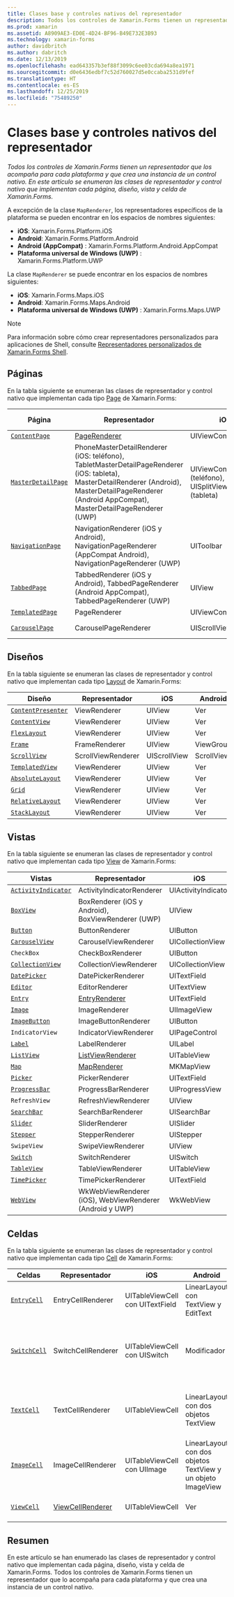 ```yaml
---
title: Clases base y controles nativos del representador
description: Todos los controles de Xamarin.Forms tienen un representador que los acompaña para cada plataforma y que crea una instancia de un control nativo. En este artículo se enumeran las clases de representador y control nativo que implementan cada página, diseño, vista y celda de Xamarin.Forms.
ms.prod: xamarin
ms.assetid: A8909AE3-ED0E-4D24-BF96-B49E732E3B93
ms.technology: xamarin-forms
author: davidbritch
ms.author: dabritch
ms.date: 12/13/2019
ms.openlocfilehash: ead643357b3ef88f3099c6ee03cda694a8ea1971
ms.sourcegitcommit: d0e6436edbf7c52d760027d5e0ccaba2531d9fef
ms.translationtype: HT
ms.contentlocale: es-ES
ms.lasthandoff: 12/25/2019
ms.locfileid: "75489250"
---
```

# <a name="renderer-base-classes-and-native-controls"></a>Clases base y controles nativos del representador

_Todos los controles de Xamarin.Forms tienen un representador que los acompaña para cada plataforma y que crea una instancia de un control nativo. En este artículo se enumeran las clases de representador y control nativo que implementan cada página, diseño, vista y celda de Xamarin.Forms._

A excepción de la clase `MapRenderer`, los representadores específicos de la plataforma se pueden encontrar en los espacios de nombres siguientes:

- **iOS**: Xamarin.Forms.Platform.iOS
- **Android**: Xamarin.Forms.Platform.Android
- **Android (AppCompat)** : Xamarin.Forms.Platform.Android.AppCompat
- **Plataforma universal de Windows (UWP)** : Xamarin.Forms.Platform.UWP

La clase `MapRenderer` se puede encontrar en los espacios de nombres siguientes:

- **iOS**: Xamarin.Forms.Maps.iOS
- **Android**: Xamarin.Forms.Maps.Android
- **Plataforma universal de Windows (UWP)** : Xamarin.Forms.Maps.UWP

> [!NOTE]
> Para información sobre cómo crear representadores personalizados para aplicaciones de Shell, consulte [Representadores personalizados de Xamarin.Forms Shell](~/xamarin-forms/app-fundamentals/shell/customrenderers.md).

## <a name="pages"></a>Páginas

En la tabla siguiente se enumeran las clases de representador y control nativo que implementan cada tipo [Page](~/xamarin-forms/user-interface/controls/pages.md) de Xamarin.Forms:

|Página|Representador|iOS|Android|Android (AppCompat)|UWP|
|--- |--- |--- |--- |--- |--- |
|[`ContentPage`](xref:Xamarin.Forms.ContentPage)|[PageRenderer](~/xamarin-forms/app-fundamentals/custom-renderer/contentpage.md)|UIViewController|ViewGroup||FrameworkElement|
|[`MasterDetailPage`](xref:Xamarin.Forms.MasterDetailPage)|PhoneMasterDetailRenderer (iOS: teléfono), TabletMasterDetailPageRenderer (iOS: tableta), MasterDetailRenderer (Android), MasterDetailPageRenderer (Android AppCompat), MasterDetailPageRenderer (UWP)|UIViewController (teléfono), UISplitViewController (tableta)|DrawerLayout (v4)|DrawerLayout (v4)|FrameworkElement (Control personalizado)|
|[`NavigationPage`](xref:Xamarin.Forms.NavigationPage)|NavigationRenderer (iOS y Android), NavigationPageRenderer (AppCompat Android), NavigationPageRenderer (UWP)|UIToolbar|ViewGroup|ViewGroup|FrameworkElement (Control personalizado)|
|[`TabbedPage`](xref:Xamarin.Forms.TabbedPage)|TabbedRenderer (iOS y Android), TabbedPageRenderer (Android AppCompat), TabbedPageRenderer (UWP)|UIView|ViewPager|ViewPager|FrameworkElement (Pivot)|
|[`TemplatedPage`](xref:Xamarin.Forms.TemplatedPage)|PageRenderer|UIViewController|ViewGroup||FrameworkElement|
|[`CarouselPage`](xref:Xamarin.Forms.CarouselPage)|CarouselPageRenderer|UIScrollView|ViewPager|ViewPager|FrameworkElement (FlipView)|

## <a name="layouts"></a>Diseños

En la tabla siguiente se enumeran las clases de representador y control nativo que implementan cada tipo [Layout](~/xamarin-forms/user-interface/controls/layouts.md) de Xamarin.Forms:

|Diseño|Representador|iOS|Android|UWP|
|--- |--- |--- |--- |--- |
|[`ContentPresenter`](xref:Xamarin.Forms.ContentPresenter)|ViewRenderer|UIView|Ver|FrameworkElement|
|[`ContentView`](xref:Xamarin.Forms.ContentView)|ViewRenderer|UIView|Ver|FrameworkElement|
|[`FlexLayout`](xref:Xamarin.Forms.FlexLayout)|ViewRenderer|UIView|Ver|FrameworkElement|
|[`Frame`](xref:Xamarin.Forms.Frame)|FrameRenderer|UIView|ViewGroup|Borde|
|[`ScrollView`](xref:Xamarin.Forms.ScrollView)|ScrollViewRenderer|UIScrollView|ScrollView|ScrollViewer|
|[`TemplatedView`](xref:Xamarin.Forms.TemplatedView)|ViewRenderer|UIView|Ver|FrameworkElement|
|[`AbsoluteLayout`](xref:Xamarin.Forms.AbsoluteLayout)|ViewRenderer|UIView|Ver|FrameworkElement|
|[`Grid`](xref:Xamarin.Forms.Grid)|ViewRenderer|UIView|Ver|FrameworkElement|
|[`RelativeLayout`](xref:Xamarin.Forms.RelativeLayout)|ViewRenderer|UIView|Ver|FrameworkElement|
|[`StackLayout`](xref:Xamarin.Forms.StackLayout)|ViewRenderer|UIView|Ver|FrameworkElement|

## <a name="views"></a>Vistas

En la tabla siguiente se enumeran las clases de representador y control nativo que implementan cada tipo [View](~/xamarin-forms/user-interface/controls/views.md) de Xamarin.Forms:

|Vistas|Representador|iOS|Android|Android (AppCompat)|UWP|
|--- |--- |--- |--- |--- |--- |
|[`ActivityIndicator`](xref:Xamarin.Forms.ActivityIndicator)|ActivityIndicatorRenderer|UIActivityIndicator|ProgressBar||ProgressBar|
|[`BoxView`](xref:Xamarin.Forms.BoxView)|BoxRenderer (iOS y Android), BoxViewRenderer (UWP)|UIView|ViewGroup||Rectángulo|
|[`Button`](xref:Xamarin.Forms.Button)|ButtonRenderer|UIButton|Botón|AppCompatButton|Botón|
|[`CarouselView`](xref:Xamarin.Forms.CarouselView)|CarouselViewRenderer|UICollectionView||RecyclerView|ListViewBase|
|`CheckBox`|CheckBoxRenderer|UIButton||AppCompatCheckBox|CheckBox|
|[`CollectionView`](xref:Xamarin.Forms.CollectionView)|CollectionViewRenderer|UICollectionView||RecyclerView|ListViewBase|
|[`DatePicker`](xref:Xamarin.Forms.DatePicker)|DatePickerRenderer|UITextField|EditText||DatePicker|
|[`Editor`](xref:Xamarin.Forms.Editor)|EditorRenderer|UITextView|EditText||TextBox|
|[`Entry`](xref:Xamarin.Forms.Entry)|[EntryRenderer](~/xamarin-forms/app-fundamentals/custom-renderer/entry.md)|UITextField|EditText||TextBox|
|[`Image`](xref:Xamarin.Forms.Image)|ImageRenderer|UIImageView|ImageView||Imagen|
|[`ImageButton`](xref:Xamarin.Forms.ImageButton)|ImageButtonRenderer|UIButton||AppCompatImageButton|Botón|
|`IndicatorView`|IndicatorViewRenderer|UIPageControl||LinearLayout||
|[`Label`](xref:Xamarin.Forms.Label)|LabelRenderer|UILabel|TextView||TextBlock|
|[`ListView`](xref:Xamarin.Forms.ListView)|[ListViewRenderer](~/xamarin-forms/app-fundamentals/custom-renderer/listview.md)|UITableView|ListView||ListView|
|[`Map`](xref:Xamarin.Forms.Maps.Map)|[MapRenderer](~/xamarin-forms/app-fundamentals/custom-renderer/map/index.md)|MKMapView|MapView||MapControl|
|[`Picker`](xref:Xamarin.Forms.Picker)|PickerRenderer|UITextField|EditText|EditText|ComboBox|
|[`ProgressBar`](xref:Xamarin.Forms.ProgressBar)|ProgressBarRenderer|UIProgressView|ProgressBar||ProgressBar|
|`RefreshView`|RefreshViewRenderer|UIView||SwipeRefreshLayout|RefreshContainer|
|[`SearchBar`](xref:Xamarin.Forms.SearchBar)|SearchBarRenderer|UISearchBar|SearchView||AutoSuggestBox|
|[`Slider`](xref:Xamarin.Forms.Slider)|SliderRenderer|UISlider|SeekBar||Slider|
|[`Stepper`](xref:Xamarin.Forms.Stepper)|StepperRenderer|UIStepper|LinearLayout||Control|
|`SwipeView`|SwipeViewRenderer|UIView||Ver|SwipeControl|
|[`Switch`](xref:Xamarin.Forms.Switch)|SwitchRenderer|UISwitch|Modificador|SwitchCompat|ToggleSwitch|
|[`TableView`](xref:Xamarin.Forms.TableView)|TableViewRenderer|UITableView|ListView||ListView|
|[`TimePicker`](xref:Xamarin.Forms.TimePicker)|TimePickerRenderer|UITextField|EditText||TimePicker|
|[`WebView`](xref:Xamarin.Forms.WebView)|WkWebViewRenderer (iOS), WebViewRenderer (Android y UWP)|WkWebView|WebView||WebView|

## <a name="cells"></a>Celdas

En la tabla siguiente se enumeran las clases de representador y control nativo que implementan cada tipo [Cell](~/xamarin-forms/user-interface/controls/cells.md) de Xamarin.Forms:

|Celdas|Representador|iOS|Android|UWP|
|--- |--- |--- |--- |--- |
|[`EntryCell`](xref:Xamarin.Forms.EntryCell)|EntryCellRenderer|UITableViewCell con UITextField|LinearLayout con TextView y EditText|DataTemplate con un control TextBox|
|[`SwitchCell`](xref:Xamarin.Forms.SwitchCell)|SwitchCellRenderer|UITableViewCell con UISwitch|Modificador|DataTemplate con un elemento Grid que contiene controles TextBlock y ToggleSwitch|
|[`TextCell`](xref:Xamarin.Forms.TextCell)|TextCellRenderer|UITableViewCell|LinearLayout con dos objetos TextView|DataTemplate con un elemento StackPanel que contiene dos elementos TextBlock|
|[`ImageCell`](xref:Xamarin.Forms.ImageCell)|ImageCellRenderer|UITableViewCell con UIImage|LinearLayout con dos objetos TextView y un objeto ImageView|DataTemplate con un elemento Grid que contiene un control Image y dos TextBlock|
|[`ViewCell`](xref:Xamarin.Forms.ViewCell)|[ViewCellRenderer](~/xamarin-forms/app-fundamentals/custom-renderer/viewcell.md)|UITableViewCell|Ver|DataTemplate con un elemento ContentPresenter|

## <a name="summary"></a>Resumen

En este artículo se han enumerado las clases de representador y control nativo que implementan cada página, diseño, vista y celda de Xamarin.Forms. Todos los controles de Xamarin.Forms tienen un representador que lo acompaña para cada plataforma y que crea una instancia de un control nativo.
